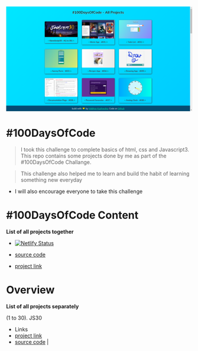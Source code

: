 ![](/project-img/repo-img.png)

# #100DaysOfCode

>I took this challenge to complete basics of html, css and Javascript3. This repo contains some projects done by me as part of the #100DaysOfCode Challange.

> This challenge also helped me to learn and build the habit of learning something new everyday

- I will also encourage everyone to take this challenge 

#  #100DaysOfCode Content 

**List of all projects together**
* [![Netlify Status](https://api.netlify.com/api/v1/badges/4325c602-60fb-4312-b29f-7d3a6e1c5f84/deploy-status)](https://app.netlify.com/sites/100-doc-vaibhav/deploys)


* [source code](https://github.com/sketchomania/-100DaysOfCode)
* [project link](https://100-doc-vaibhav.netlify.app/)



# Overview

**List of all projects separately**

(1 to 30). JS30
- Links
- [project link](https://javascript30-by-vaibhav.netlify.app/)
- [source code](https://github.com/sketchomania/JS30) |

